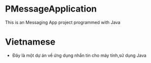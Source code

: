 # PMessageApplication
This is an Messaging App project programmed with Java
# Vietnamese
* Đây là một dự án về ứng dụng nhắn tin cho máy tính,sử dụng Java
